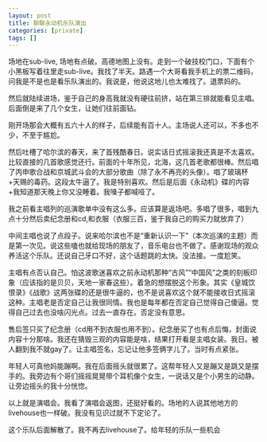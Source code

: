 ```yaml
---
layout: post
title: 聊聊永动机乐队演出 
categories: [private]
tags: []
---
```



场地在sub-live, 场地有点破。高德地图上没有。走到一个破技校门口，下面有个小黑板写着往里走sub-live。我找了半天。路遇一个大哥看我手机上的票二维码，问我是不是也是看乐队演出的。我说是，他说这地儿也太难找了。退票妈的。

然后就陆续进场，鉴于自己的身高我就没有硬往前挤，站在第三排就能看见主唱。后面倒是来了几个女生，让她们往前面钻。

刚开场那会大概有五六十人的样子，后续能有百十人。主场说人还可以，不多也不少，不至于尴尬。

然后吐槽了哈尔滨的春天，来了首残酷春日。说实话日式摇滚我还真是不太喜欢。比较直接的几首歌感觉还行。前面的十年所见，北海，这几首老歌都很棒。然后唱了丙申歌合战和京城武斗会的大部分歌曲（除了永不再亮的头像）。唱了玻璃杯+天赐的毒药。这段太牛逼了。我是特别喜欢。然后是后面《永动机》碟的内容+我知道那天晚上你又没睡着。我嗓子都喊哑了。

我之前看主唱列的巡演歌单中没有这么多。应该算是返场吧。多唱了很多，唱到九点十分然后卖纪念册和cd,和衣服（衣服三百，鉴于我自己的购买力就放弃了）

中间主唱也说了点段子。说来哈尔滨也不是“重新认识一下”（本次巡演的主题）而是第一次见。说这些嗑也就给现场的朋友了，音乐电台也不做了。感谢现场的观众养活这个乐队。还说自己牙口不好，这个话题跳的太快。没法接。一度尬笑。

主唱有点否认自己。怕这波歌迷喜欢之前永动机那种“古风”“中国风”之类的刻板印象（应该指的是贝贝，天地一家春这些）。着急的想摆脱这个形象。其实《皇城饮恨录》《战歌》这两张碟的还是很牛逼的，也不是说喜欢这个就不能接收日式摇滚这种。主唱老是否定自己让我很同情。我也是每年都在否定自己觉得自己傻逼。觉得自己过去也没啥闪光点。过去一直存在。否定没有意思。


售后签只买了纪念册（cd用不到衣服也用不到）。纪念册买了也有点后悔，封面说内容十分那啥。我还在猜毁三观的内容能是啥，结果打开看是主唱女装。我日。被人翻到我不就gay了。让主唱签名，忘记让他多签俩字儿了。当时有点紧张。


年轻人可真他妈能蹦啊。我在后面摇头就很累了。这帮年轻人又是蹦又是跳又是摆手的。我旁边有个哥们摇摇晃晃带个耳机像个女生，一说话又是个小男生的动静。让旁边摇头的我十分恍惚。


以上就是演唱会。我看了演唱会返图，还挺好看的。场地的人说其他地方的livehouse也一样破。我没有见识过就不下定论了。

这个乐队后面解散了。我不再去livehouse了。给年轻的乐队一些机会






